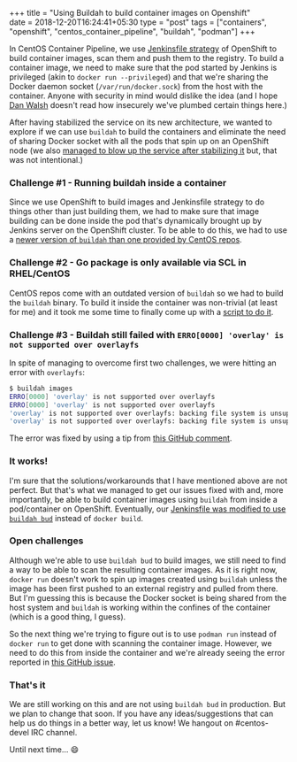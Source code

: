 +++
title = "Using Buildah to build container images on Openshift"                           
date = 2018-12-20T16:24:41+05:30
type = "post"
tags = ["containers", "openshift", "centos_container_pipeline", "buildah", "podman"]
+++

In CentOS Container Pipeline, we use [Jenkinsfile
strategy](https://github.com/CentOS/container-pipeline-service/blob/562b8a41bb21da9da1e84df5fa957aad475d9a84/seed-job/template.yaml#L16-L175)
of OpenShift to build container images, scan them and push them to the
registry. To build a container image, we need to make sure that the pod started
by Jenkins is privileged (akin to `docker run --privileged`) and that we're
sharing the Docker daemon socket (`/var/run/docker.sock`) from the host with
the container. Anyone with security in mind would dislike the idea (and I hope
[Dan Walsh](https://twitter.com/rhatdan) doesn't read how insecurely we've
plumbed certain things here.)

After having stabilized the service on its new architecture, we wanted to
explore if we can use `buildah` to build the containers and eliminate the need
of sharing Docker socket with all the pods that spin up on an OpenShift node
(we also [managed to blow up the service after stabilizing
it](https://dharmitshah.com/2018/12/centos-container-pipeline-openshift-okd-upgrade-part-1/)
but, that was not intentional.)

### Challenge #1 - Running buildah inside a container

Since we use OpenShift to build images and Jenkinsfile strategy to do things
other than just building them, we had to make sure that image building can be
done inside the pod that's dynamically brought up by Jenkins server on the
OpenShift cluster. To be able to do this, we had to use a [newer version of
`buildah` than one provided by CentOS
repos](https://github.com/containers/buildah/issues/933#issuecomment-439329352).

### Challenge #2 - Go package is only available via SCL in RHEL/CentOS

CentOS repos come with an outdated version of `buildah` so we had to build the
`buildah` binary. To build it inside the container was non-trivial (at least
for me) and it took me some time to finally come up with a [script to do
it](https://github.com/dharmit/container-pipeline-service/blob/880f9f54eb9cacd2346a8cee4597bc19848e68a4/Dockerfiles/ccp-openshift-slave/build_buildah.sh).

### Challenge #3 - Buildah still failed with `ERRO[0000] 'overlay' is not supported over overlayfs`

In spite of managing to overcome first two challenges, we were hitting an error
with `overlayfs`:

```bash
$ buildah images
ERRO[0000] 'overlay' is not supported over overlayfs    
ERRO[0000] 'overlay' is not supported over overlayfs    
'overlay' is not supported over overlayfs: backing file system is unsupported for this graph driver
'overlay' is not supported over overlayfs: backing file system is unsupported for this graph driver
```
The error was fixed by using a tip from [this GitHub
comment](https://github.com/containers/buildah/issues/158#issuecomment-396309669).

### It works!

I'm sure that the solutions/workarounds that I have mentioned above are not
perfect. But that's what we managed to get our issues fixed with and, more
importantly, be able to build container images using `buildah` from inside a
pod/container on OpenShift. Eventually, our [Jenkinsfile was modified to use
`buildah
bud`](https://github.com/dharmit/container-pipeline-service/blob/4054ad7dc3447c59fcd80eb177af2d089e59986d/seed-job/template.yaml#L123)
instead of `docker build`.

### Open challenges

Although we're able to use `buildah bud` to build images, we still need to find
a way to be able to scan the resulting container images. As it is right now,
`docker run` doesn't work to spin up images created using `buildah` unless the
image has been first pushed to an external registry and pulled from there. But
I'm guessing this is because the Docker socket is being shared from the host
system and `buildah` is working within the confines of the container (which is
a good thing, I guess).

So the next thing we're trying to figure out is to use `podman run` instead of
`docker run` to get done with scanning the container image. However, we need to
do this from inside the container and we're already seeing the error reported
in [this GitHub issue](https://github.com/containers/libpod/issues/1534).

### That's it

We are still working on this and are not using `buildah bud` in production. But
we plan to change that soon. If you have any ideas/suggestions that can help us
do things in a better way, let us know! We hangout on #centos-devel IRC
channel.

Until next time... :smile:
